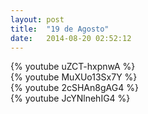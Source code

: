 ```yaml
---
layout: post
title:  "19 de Agosto"
date:   2014-08-20 02:52:12
---
```


<div id="dilma" class="bt-video-container">{% youtube uZCT-hxpnwA %}</div>
<div id="marina" class="bt-video-container">{% youtube MuXUo13Sx7Y %}</div>
<div id="aecio" class="bt-video-container">{% youtube 2cSHAn8gAG4 %}</div>
<div id="luciana" class="bt-video-container">{% youtube JcYNlnehIG4 %}</div>
